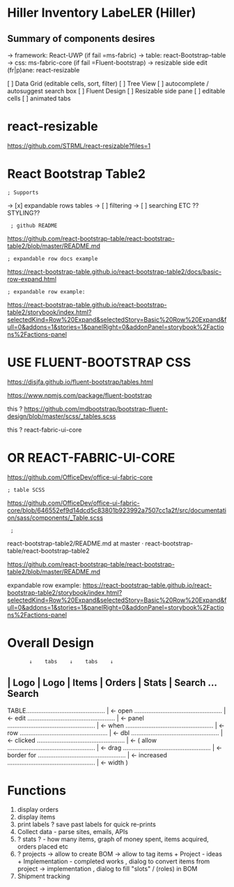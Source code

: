 # Hiller Inventory LabeLER (Hiller)

## Summary of components desires

→ framework: React-UWP (if fail =ms-fabric)
→ table: react-Bootstrap-table
→ css: ms-fabric-core (if fail =Fluent-bootstrap)
→ resizable side edit (fr|p)ane: react-resizable

[   ] Data Grid (editable cells, sort, filter)
[   ] Tree View
[   ] autocomplete / autosuggest search box
[   ] Fluent Design
[   ] Resizable side pane
[   ] editable cells
[   ] animated tabs




react-resizable
============
https://github.com/STRML/react-resizable?files=1


React Bootstrap Table2
===================

    ; Supports
→ [x] expandable rows tables
→ [ ] filtering
→ [ ] searching
ETC ??
STYLING??

     ; github README
https://github.com/react-bootstrap-table/react-bootstrap-table2/blob/master/README.md

    ; expandable row docs example
https://react-bootstrap-table.github.io/react-bootstrap-table2/docs/basic-row-expand.html

    ; expandable row example:
https://react-bootstrap-table.github.io/react-bootstrap-table2/storybook/index.html?selectedKind=Row%20Expand&selectedStory=Basic%20Row%20Expand&full=0&addons=1&stories=1&panelRight=0&addonPanel=storybook%2Factions%2Factions-panel


USE FLUENT-BOOTSTRAP CSS
====================

https://disjfa.github.io/fluent-bootstrap/tables.html

https://www.npmjs.com/package/fluent-bootstrap


this ?
https://github.com/mdbootstrap/bootstrap-fluent-design/blob/master/scss/_tables.scss

this ?
react-fabric-ui-core




OR REACT-FABRIC-UI-CORE
===================
https://github.com/OfficeDev/office-ui-fabric-core

    ; table SCSS
https://github.com/OfficeDev/office-ui-fabric-core/blob/646552ef9d14dcd5c83801b923992a7507cc1a2f/src/documentation/sass/components/_Table.scss


     ; 
react-bootstrap-table2/README.md at master · react-bootstrap-table/react-bootstrap-table2

https://github.com/react-bootstrap-table/react-bootstrap-table2/blob/master/README.md



expandable row example:
https://react-bootstrap-table.github.io/react-bootstrap-table2/storybook/index.html?selectedKind=Row%20Expand&selectedStory=Basic%20Row%20Expand&full=0&addons=1&stories=1&panelRight=0&addonPanel=storybook%2Factions%2Factions-panel


Overall Design
============

           ↓    tabs    ↓    tabs    ↓
| Logo 
| Logo | Items | Orders | Stats | Search ... Search
-
TABLE............................................. | ← open
.................................................. | ← edit
.................................................. | ← panel
.................................................. | ← when
.................................................. | ← row
.................................................. | ← dbl
.................................................. | ← clicked
.................................................. | ← ( allow 
.................................................. | ← drag
.................................................. | ← border for
.................................................. | ← increased
.................................................. | ← width )


Functions
========
1. display orders
2. display items
3. print labels
    ? save past labels for quick re-prints
4. Collect data - parse sites, emails, APIs
5. ? stats ? - how many items, graph of money spent, items acquired, orders placed  etc
6. ? projects
    → allow to create BOM
    → allow to tag items
         + Project - ideas
         + Implementation - completed works
          , dialog to convert items from project → implementation
          , dialog to fill "slots" / (roles) in BOM
7. Shipment tracking




